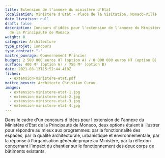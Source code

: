 ```yaml
---
title: Extension de l'annexe du ministère d'Etat
localisation: Ministère d'Etat - Place de la Visitation, Monaco-Ville
date_livraison: null
draft: false
description: Concours d'idées pour l'extension de l'annexe du Ministère d'Etat
  de la Principauté de Monaco.
weight: 8
categorie: Architecture
type_projet: Concours
type_contrat: "-"
maitre_ouvrage: Gouvernement Princier
budget: 2 500 000 euros HT (option A) / 8 000 000 euros HT (option B)
surface: 400 M² (option A) / 750 M² (option B)
date: 2021-08-13T15:52:44.418Z
fiches:
  - extension-ministere-etat.pdf
maitre_oeuvre: Architecte Christian Curau
images:
  - extension-ministere-etat-1.jpg
  - extension-ministere-etat-2.jpg
  - extension-ministere-etat-3.jpg
  - extension-ministere-etat-4.jpg
---
```

Dans le cadre d'un concours d'idées pour l'extension de l'annexe du Ministère d'Etat de la Principauté de Monaco, deux options étaient à illustrer pour répondre au mieux aux programmes: par la fonctionnalité des espaces, par la qualité architecturale, urbanistique et environnementale, par la réponse à l'organisation générale propre au Ministère, par la réflexion concernant l'impact du chantier sur le fonctionnement des deux corps de bâtiments existants.